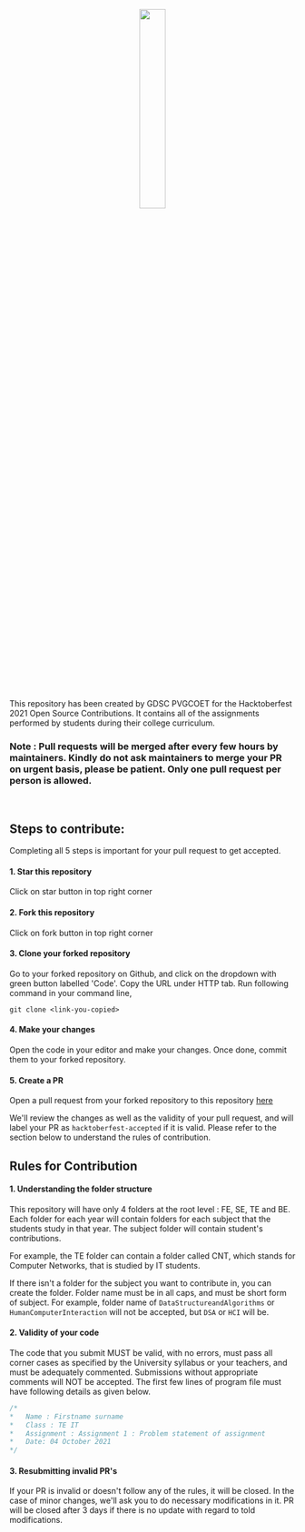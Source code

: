  <p align="center">
 <img src="https://camo.githubusercontent.com/5a8d352f17e028b08d7afe24eeb3293740bf399826ee1e3726dbae93d685c2b7/68747470733a2f2f6861636b746f626572666573742e6469676974616c6f6365616e2e636f6d2f5f6e7578742f696d672f6c6f676f2d6861636b746f626572666573742d66756c6c2e663432653362312e737667" width="30%"/>
</p>
<br/>

This repository has been created by GDSC PVGCOET for the Hacktoberfest 2021 Open Source Contributions. It contains all of the assignments performed by students during their college curriculum. 

### Note : Pull requests will be merged after every few hours by maintainers. Kindly do not ask maintainers to merge your PR on urgent basis, please be patient. Only one pull request per person is allowed. 
<br/>

## Steps to contribute: 

Completing all 5 steps is important for your pull request to get accepted.

#### 1. Star this repository
Click on star button in top right corner

#### 2. Fork this repository 
Click on fork button in top right corner
#### 3. Clone your forked repository
Go to your forked repository on Github, and click on the dropdown with green button labelled 'Code'. Copy the URL under HTTP tab. Run following command in your command line, 
```
git clone <link-you-copied>
```
#### 4. Make your changes
Open the code in your editor and make your changes. Once done, commit them to your forked repository. 
#### 5. Create a PR  
Open a pull request from your forked repository to this repository [here](https://github.com/dscpvgcoet/Hacktoberfest-2021-College/pulls)

We'll review the changes as well as the validity of your pull request, and will label your PR as `hacktoberfest-accepted` if it is valid. Please refer to the section below to understand the rules of contribution.

## Rules for Contribution

#### 1. Understanding the folder structure

This repository will have only 4 folders at the root level : FE, SE, TE and BE. Each folder for each year will contain folders for each subject that the students study in that year. The subject folder will contain student's contributions. 

For example, the TE folder can contain a folder called CNT, which stands for Computer Networks, that is studied by IT students. 

If there isn't a folder for the subject you want to contribute in, you can create the folder. Folder name must be in all caps, and must be short form of subject. For example, folder name of  `DataStructureandAlgorithms` or `HumanComputerInteraction` will not be accepted, but `DSA` or `HCI` will be.

#### 2.  Validity of your code

The code that you submit MUST be valid, with no errors, must pass all corner cases as specified by the University syllabus or your teachers, and must be adequately commented. Submissions without appropriate comments will NOT be accepted. The first few lines of program file must have following details as given below.
```c
/*  
*   Name : Firstname surname
*   Class : TE IT
*   Assignment : Assignment 1 : Problem statement of assignment
*   Date: 04 October 2021
*/
```

#### 3. Resubmitting invalid PR's

If your PR is invalid or doesn't follow any of the rules, it will be closed. In the case of minor changes, we'll ask you to do necessary modifications in it. PR will be closed after 3 days if there is no update with regard to told modifications. 

